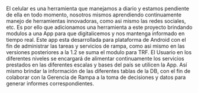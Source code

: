 El celular es una herramienta que manejamos a diario y estamos pendiente de ella en todo momento, nosotros mismos aprendiendo continuamente manejo de herramientas innovadoras, como asi mismo las redes sociales, etc. 
Es por ello que adicionamos una herramienta a este proyecto brindando modulos a una App para que digitalicemos y nos mantenga informado en tiempo real. 
Este app esta desarrollada para plataforma de Android con el fin de administrar las tareas y servicios de rampa, como asi mismo en las versiones posteriores a la 1.2 se suma el modulo para TRF.
El Usuario en los diferentes niveles se encargará de alimentar continuamente los servicios prestados en las diferentes escalas y bases del país se utilicen la App.
Así mismo brindar la información de las diferentes tablas de la DB, con el fin de colaborar con la Gerencia de Rampa a la toma de decisiones y datos para generar informes correspondientes. 
